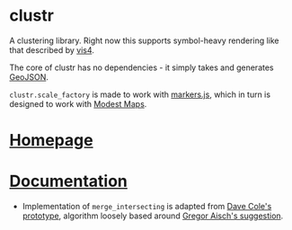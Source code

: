 # clustr

A clustering library. Right now this supports
symbol-heavy rendering like that described by [vis4](http://vis4.net/blog/posts/clean-your-symbol-maps/).

The core of clustr has no dependencies - it simply takes and
generates [GeoJSON](http://www.geojson.org/).

`clustr.scale_factory` is made to work with [markers.js](http://mapbox.com/markers.js/),
which in turn is designed to work with [Modest Maps](http://github.com/modestmaps/modestmaps-js).

# [Homepage](http://mapbox.com/clustr/)

# [Documentation](https://github.com/mapbox/clustr/blob/gh-pages/API.md)

* Implementation of `merge_intersecting` is adapted from [Dave Cole's prototype](https://github.com/dhcole), algorithm
  loosely based around [Gregor Aisch's suggestion](http://vis4.net/blog/posts/clean-your-symbol-maps/).
